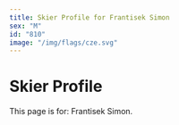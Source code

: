 ```yaml
---
title: Skier Profile for Frantisek Simon
sex: "M"
id: "810"
image: "/img/flags/cze.svg" 
---
```


# Skier Profile

This page is for: Frantisek Simon.
    